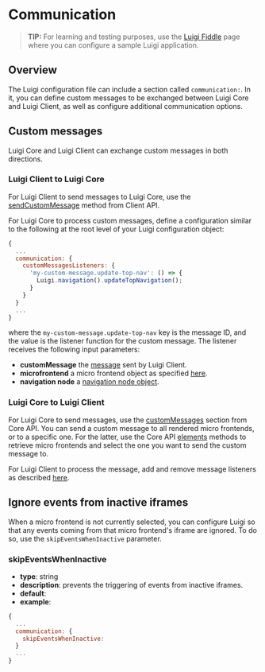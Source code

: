<!-- meta
{
  "node": {
    "label": "Core/Client communication",
    "category": {
      "label": "Advanced",
      "collapsible": true
    },
    "metaData": {
      "categoryPosition": 7,
      "position": 1
    }
  }
}
meta -->

# Communication

<!-- add-attribute:class:success -->
>**TIP:** For learning and testing purposes, use the [Luigi Fiddle](https://fiddle.luigi-project.io) page where you can configure a sample Luigi application.

## Overview

The Luigi configuration file can include a section called `communication:`. In it, you can define custom messages to be exchanged between Luigi Core and Luigi Client, as well as configure additional communication options.  

## Custom messages 

Luigi Core and Luigi Client can exchange custom messages in both directions.

### Luigi Client to Luigi Core

For Luigi Client to send messages to Luigi Core, use the [sendCustomMessage](luigi-client-api.md#sendCustomMessage) method from Client API.

For Luigi Core to process custom messages, define a configuration similar to the following at the root level of your Luigi configuration object:

```javascript
{
  ...
  communication: {
    customMessagesListeners: {
      'my-custom-message.update-top-nav': () => {
        Luigi.navigation().updateTopNavigation();
      }
    }
  }
  ...
}
```
where the `my-custom-message.update-top-nav` key is the message ID, and the value is the listener function for the custom message. The listener receives the following input parameters:
- **customMessage** the [message](luigi-client-api.md#sendCustomMessage) sent by Luigi Client.
- **microfrontend** a micro frontend object as specified [here](luigi-core-api.md#getMicrofrontends).
- **navigation node** a [navigation node object](navigation-parameters-reference.md#Node-parameters).

### Luigi Core to Luigi Client

For Luigi Core to send messages, use the [customMessages](luigi-core-api.md#customMessages) section from Core API. You can send a custom message to all rendered micro frontends, or to a specific one. For the latter, use the Core API [elements](luigi-core-api.md#elements) methods to retrieve micro frontends and select the one you want to send the custom message to.

For Luigi Client to process the message, add and remove message listeners as described [here](luigi-client-api.md#addCustomMessageListener).

## Ignore events from inactive iframes

When a micro frontend is not currently selected, you can configure Luigi so that any events coming from that micro frontend's iframe are ignored. To do so, use the `skipEventsWhenInactive` parameter. 

### skipEventsWhenInactive
- **type**: string
- **description**: prevents the triggering of events from inactive iframes.
- **default**: 
- **example**:

```javascript
{
  ...
  communication: {
    skipEventsWhenInactive: 
  }
  ...
}
```
